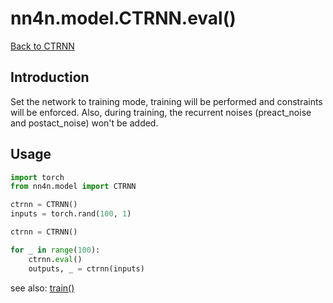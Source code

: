 # nn4n.model.CTRNN.eval()

[Back to CTRNN](https://github.com/zhaozewang/NN4Neurosci/docs/model/CTRNN/index.md) </br>

## Introduction
Set the network to training mode, training will be performed and constraints will be enforced. Also, during training, the recurrent noises (preact_noise and postact_noise) won't be added.

## Usage

```python
import torch
from nn4n.model import CTRNN

ctrnn = CTRNN()
inputs = torch.rand(100, 1)

ctrnn = CTRNN()

for _ in range(100):
    ctrnn.eval()
    outputs, _ = ctrnn(inputs)
```

see also: [train()](https://github.com/zhaozewang/NN4Neurosci/docs/model/CTRNN/methods/train.md)
